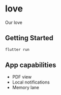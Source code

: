 # love

Our love

## Getting Started

```bash
flutter run
```

## App capabilities

- PDF view
- Local notifications
- Memory lane
